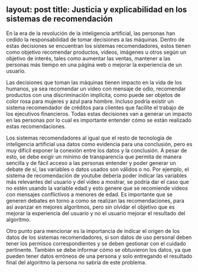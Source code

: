 layout: post
title: Justicia y explicabilidad en los sistemas de recomendación
---

En la era de la revolución de la inteligencia artificial, las personas han cedido la responsabilidad de tomar decisiones a las máquinas. Dentro de estas decisiones se encuentran los sistemas recomendadores, estos tienen como objetivo recomendar productos, videos, imágenes u otros según un objetivo de interés, tales como aumentar las ventas, mantener a las personas más tiempo en una página web o mejorar la experiencia de un usuario.

Las decisiones que toman las máquinas tienen impacto en la vida de los humanos, ya sea recomendar un video con mensaje de odio, recomendar productos con una discriminación implícita, como puede ser objetos de color rosa para mujeres y azul para hombre. Incluso podría existir un sistema recomendador de créditos para clientes que facilite el trabajo de los ejecutivos financieros. Todas estas decisiones van a generar un impacto en las personas por lo cual es importante entender cómo se están realizado estas recomendaciones.

Los sistemas recomendadores al igual que el resto de tecnología de inteligencia artificial usa datos como evidencia para una conclusión, pero es muy difícil exponer la conexión entre los datos y la conclusión. A pesar de esto, se debe exigir un mínimo de transparencia que permita de manera sencilla y de fácil acceso a las personas entender y poder generar un debate de sí, las variables o datos usados son válidos o no. Por ejemplo, el sistema de recomendación de youtube debería poder indicar las variables más relevantes del usuario y del video a mostrar, se podría dar el caso que no estén usando la variable edad y esto genere que se recomiende videos con mensajes conflictivos a menores de edad. Es importante que se generen debates en torno a como se realizan las recomendaciones, para así avanzar en mejores algoritmos, pero sin olvidar el objetivo que es mejorar la experiencia del usuario y no el usuario mejorar el resultado del algoritmo.

Otro punto para mencionar es la importancia de indicar el origen de los datos de los sistemas recomendadores, si son datos de uso personal deben tener los permisos correspondientes y se deben gestionar con el cuidado pertinente. También se debe informar cómo se obtuvieron los datos, ya que pueden tener datos erróneos de una persona y solo entregando el resultado final del algoritmo la persona no sabría de este problema.
